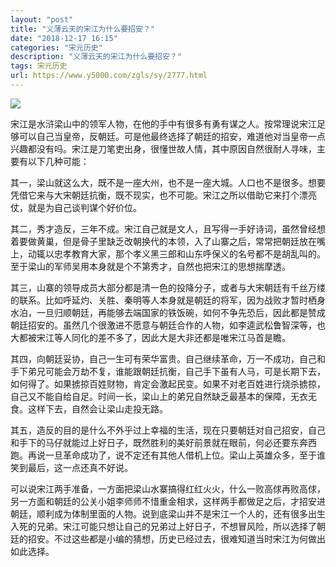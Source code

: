 ```yaml
---
layout: "post"
title: "义薄云天的宋江为什么要招安？"
date: "2018-12-17 16:15"
categories: "宋元历史"
description: "义薄云天的宋江为什么要招安？"
tags: 宋元历史
url: https://www.y5000.com/zgls/sy/2777.html
---
```






![](https://img.y5000.com/uploads/allimg/160615/4-16061522533UH.jpg)

宋江是水浒梁山中的领军人物，在他的手中有很多有勇有谋之人。按常理说宋江足够可以自己当皇帝，反朝廷。可是他最终选择了朝廷的招安，难道他对当皇帝一点兴趣都没有吗。宋江是刀笔吏出身，很懂世故人情，其中原因自然很耐人寻味，主要有以下几种可能：

其一，梁山就这么大，既不是一座大州，也不是一座大城。人口也不是很多。想要凭借它来与大宋朝廷抗衡，既不现实，也不可能。宋江之所以借助它来打个漂亮仗，就是为自己谈判谋个好价位。

其二，秀才造反，三年不成。宋江自己就是文人，且写得一手好诗词，虽然曾经想着要做黄巢，但是骨子里缺乏改朝换代的本领，入了山寨之后，常常把朝廷放在嘴上，动辄以忠孝教育大家，那个孝义黑三郎和山东呼保义的名号都不是胡乱叫的。至于梁山的军师吴用本身就是个不第秀才，自然也把宋江的思想揣摩透。

其三，山寨的领导成员大部分都是清一色的投降分子，或者与大宋朝廷有千丝万缕的联系。比如呼延灼、关胜、秦明等人本身就是朝廷的将军，因为战败才暂时栖身水泊，一旦归顺朝廷，再能够去端国家的铁饭碗，如何不争先恐后，因此都是赞成朝廷招安的。虽然几个很激进不愿意与朝廷合作的人物，如李逵武松鲁智深等，也大都被宋江等人同化的差不多了，因此大是大非还都是唯宋江马首是瞻。

其四，向朝廷妥协，自己一生可有荣华富贵。自己继续革命，万一不成功，自己和手下弟兄可能会万劫不复，谁能跟朝廷抗衡，自己手下虽有人马，可是长期下去，如何得了。如果掳掠百姓财物，肯定会激起民变。如果不对老百姓进行烧杀掳掠，自己又不能自给自足。时间一长，梁山上的弟兄自然缺乏最基本的保障，无衣无食。这样下去，自然会让梁山走投无路。

其五，造反的目的是什么不外乎过上幸福的生活，现在只要朝廷对自己招安，自己和手下的马仔就能过上好日子，既然胜利的美好前景就在眼前，何必还要东奔西跑。再说一旦革命成功了，说不定还有其他人借机上位。梁山上英雄众多，至于谁笑到最后，这一点还真不好说。

可以说宋江两手准备，一方面把梁山水寨搞得红红火火，什么一败高俅再败高俅，另一方面和朝廷的公关小姐李师师不惜重金相求，这样两手都做足之后，才招安进朝廷，顺利成为体制里面的人物。说到底梁山并不是宋江一个人的，还有很多出生入死的兄弟。宋江可能只想让自己的兄弟过上好日子，不想冒风险，所以选择了朝廷的招安。不过这些都是小编的猜想，历史已经过去，很难知道当时宋江为何做出如此选择。

